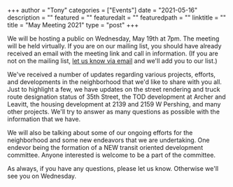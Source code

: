 
+++
author = "Tony"
categories = ["Events"]
date = "2021-05-16"
description = ""
featured = ""
featuredalt = ""
featuredpath = ""
linktitle = ""
title = "May Meeting 2021"
type = "post"
+++

We will be hosting a public on Wednesday, May 19th at 7pm. The meeting will be held virtually. If you are on our mailing list, you should have already received an email with the meeting link and call in information. (If you are not on the mailing list,  <a href="mailto:mckinleyparkdevelopmentcouncil@gmail.com?Subject=Inquiry%20from%20Website" target="_top">let us know via email</a></strong> and we'll add you to our list.)

We've received a number of updates regarding various projects, efforts, and developments in the neighborhood that we'd like to share with you all. Just to highlight a few, we have updates on the street rendering and truck route designation status of 35th Street, the TOD development at Archer and Leavitt, the housing development at 2139 and 2159 W Pershing, and many other projects. We'll try to answer as many questions as possible with the information that we have. 

We will also be talking about some of our ongoing efforts for the neighborhood and some new endeavors that we are undertaking. One endevor being the formation of a NEW transit oriented development committee. Anyone interested is welcome to be a part of the committee. 

As always, if you have any questions, please let us know. Otherwise we'll see you on Wednesday.

<br/>
